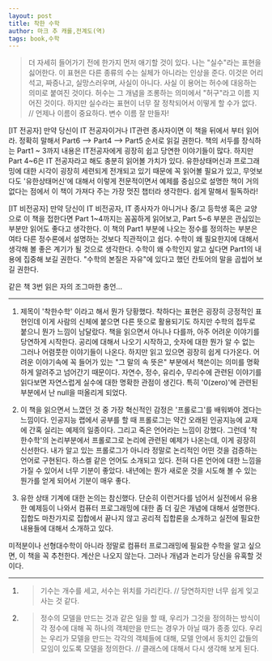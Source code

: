 ```yaml
---
layout: post
title: 착한 수학
author: 마크 추 캐롤,전계도(역)
tags: book,수학
---
```


> 더 자세히 들어가기 전에 한가지 먼저 애기할 것이 있다. 나는 "실수"라는 표현을 싫어한다. 이 표현은 다른 종류의 수는 실체가 아니라는 인상을 준다. 이것은 어리석고, 짜증나고, 실망스러우며, 사실이 아니다. 사실 이 용어는 허수에 대응하는 의미로 붙여진 것이다. 허수는 그 개념을 조롱하는 의미에서 "허구"라고 이름 지어진 것이다. 하지만 실수라는 표현이 너무 잘 정착되어서 이떻게 할 수가 없다. // 언제나 이름이 중요하다. 변수 이름 잘 만들자!

[IT 전공자] 만약 당신이 IT 전공자이거나 IT관련 종사자이면 이 책을 뒤에서 부터 읽어라. 정확히 말해서 Part6 --> Part4 --> Part5 순서로 읽길 권한다. 책의 서두를 장식하는 Part1 ~ 3까지 내용은 IT전공자에게 굉장히 쉽고 당연한 이야기들이 많다. 하지만 Part 4~6은 IT 전공자라고 해도 충분히 읽어볼 가치가 있다. 유한상태머신과 프로그래밍에 대한 시각이 굉장히 세련되게 전개되고 있기 때문에 꼭 읽어볼 필요가 있고, 무엇보다도 '유한상태머신'에 대해서 이렇게 전문적이면서 예제를 중심으로 설명한 책이 거의 없다는 점에서 이 책이 가져다 주는 가장 멋진 챕터라 생각한다. 쉽게 말해서 필독하라!

[IT 비전공자] 만약 당신이 IT 비전공자, IT 종사자가 아니거나 중/고 등학생 혹은 교양으로 이 책을 접한다면 Part 1~4까지는 꼼꼼하게 읽어보고, Part 5~6 부분은 관심있는 부분만 읽어도 좋다고 생각한다. 이 책의 Part1 부분에 나오는 정수를 정의하는 부분은 여타 다른 정수론에서 설명하는 것보다 직관적이고 쉽다. 수학이 왜 필요한지에 대해서 생각해 볼 좋은 계기가 될 것으로 생각한다. 수학이 왜 수학인지 알고 싶다면 Part1의 내용에 집중해 보길 권한다. "수학의 본질은 자유"에 있다고 했던 칸토어의 말을 곱씹어 보길 권한다.

같은 책 3번 읽은 자의 조그마한 충언...

---

1. 제목이 '착한수학' 이라고 해서 뭔가 당황했다. 착하다는 표현은 굉장히 긍정적인 표현인데 이게 사람의 신체에 붙으면 다른 뜻으로 활용되기도 하지만 수학의 접두로 붙으니 뭔가 느낌이 남달랐다. 책을 읽으면서 아니나 다를까, 아주 어려운 이야기를 당연하게 시작한다. 공리에 대해서 나오기 시작하고, 숫자에 대한 뭔가 알 수 없는 그러나 어렴풋한 이야기들이 나온다. 하지만 읽고 있으면 굉장히 쉽게 다가온다. 어려운 이야기속에 꼭 들어가 있는 "그 말의 속 뜻은" 부분에서 책쓴이는 의미를 명확하게 알려주고 넘어간기 때문이다. 자연수, 정수, 유리수, 무리수에 관련된 이야기를 읽다보면 자연스럽게 실수에 대한 명확한 관점이 생긴다. 특히 '0(zero)'에 관련된 부분에서 난 null을 떠올리게 되었다.

2. 이 책을 읽으면서 느꼈던 것 중 가장 혁신적인 감정은 '프롤로그'를 배워봐야 겠다는 느낌이다. 인공지능 랩에서 공부를 할 때 프롤로그는 약간 오래된 인공지능에 교재에 간혹 실리는 예제의 일종이다. 그리고 죽은 언어라는 느낌이 강했다. 그런데 '착한수학'의 논리부분에서 프롤로그로 논리에 관련된 예제가 나온는데, 이게 굉장히 신선한다. 내가 알고 있는 프롤로그가 아니라 정말로 논리적인 어떤 것을 검증하는 언어로 구현된다. 하스켈 같은 언어도 소개되고 있다. 전혀 다른 언어에 대한 느낌을 가질 수 있어서 너무 기분이 좋았다. 내년에는 뭔가 새로운 것을 시도해 볼 수 있는 뭔가를 얻게 되어서 기분이 매우 좋다.

3. 유한 상태 기계에 대한 논의는 참신했다. 단순히 이런거다를 넘어서 실전에서 유용한 예제등이 나와서 컴퓨터 프로그래밍에 대한 좀 더 깊은 개념에 대해서 설명한다. 집합도 마찬가지로 집합에서 끝나지 않고 공리적 집합론을 소개하고 실전에 필요한 내용들에 대해서 소개하고 있다.

미적분이나 선형대수학이 아니라 정말로 컴퓨터 프로그래밍에 필요한 수학을 알고 싶으면, 이 책을 꼭 추천한다. 계산은 나오지 않는다. 그러나 개념과 논리가 당신을 유혹할 것이다. 

- - -

1. > 기수는 개수를 세고, 서수는 위치를 가리킨다. // 당연하지만 너무 쉽게 잊고 사는 것 같다.

2. > 정수의 모델을 만드는 것과 같은 일을 할 때, 우리가 그것을 정의하는 방식이 각 정수에 대해 꼭 하나의 객체만을 만드는 경우가 아닐 때가 종종 있다. 우리는 우리가 모델을 만드는 각각의 객체들에 대해, 모델 안에서 동치인 값들의 모임이 있도록 모델을 정의한다. // 클래스에 대해서 다시 생각해 보게 된다.